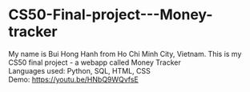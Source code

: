 # CS50-Final-project---Money-tracker
My name is Bui Hong Hanh from Ho Chi Minh City, Vietnam. This is my CS50 final project - a webapp called Money Tracker
<br /> Languages used: Python, SQL, HTML, CSS
<br /> Demo: https://youtu.be/HNbQ9WQvfsE
